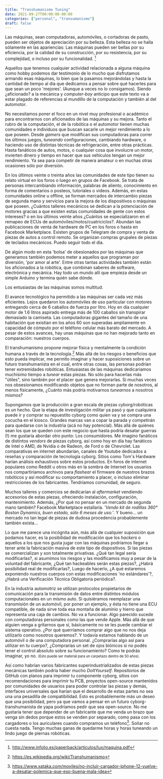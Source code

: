 ```yaml
---
title: "Transhumanismo Tuning"
date: 2021-09-27T00:00:00-00:00
categories: ["personal", "transumanismo"]
draft: false
---
```

<style>
.annotation {
 font-size: 0.8em;
}
</style>

Las máquinas, sean computadoras, automóviles, o cortadoras de pasto, pueden ser
objetos de apreciación por su belleza. Esta belleza no se halla sólamente en las
apariencias: Las máquinas pueden ser bellas por su eficiencia, por la calidad
de su construcción, por su resistencia, por su complejidad, o incluso por su
funcionalidad. [^1]

Aquellos que tenemos cualquier actividad relacionada a alguna máquina como
hobby podemos dar testimonio de lo mucho que disfrutamos armando esas máquinas,
lo bien que la pasamos mejorándolas y hasta la cantidad de tiempo al día que
dedicamos a pensar sobre qué hacerles para que sean un poco 'mejores'. (Aunque
a veces no lo consigamos). Siendo ¿aficionado? a la mecánica y _computer-boy_
anticipo que este texto va a estar plagado de referencias al mundillo de la
computación y también al del automotor. 

No necesitamos poner el foco en un nivel muy profesional o académico para
encontrarnos con aficionados de las máquinas y su mejora. Tanto el rubro de la
computación, el de la robótica o el automotor tienen muchas comunidades e
individuos que buscan sacarle un mejor rendimiento a lo que poseen. Desde
_gamers_ que modifican sus computadoras para correr los últimos juegos,
_tuneando_ configuraciones, cambiando hardware, o haciendo uso de distintas
técnicas de refrigeración, entre otras prácticas. Hasta fanáticos de autos,
motos, o cualquier cosa que involucre un motor, invierten dinero y tiempo en
hacer que sus vehículos tengan un mejor rendimiento. Ya sea para competir de
manera amateur o en muchas otras ocasiones sólo por diversión.

En los últimos veinte o treinta años las comunidades de este tipo tienen su
relato virtual en los foros o luego en grupos de Facebook. Se trata de personas
intercambiando información, palabras de aliento, conocimiento en forma de
comentarios o posteos, tutoriales o videos. Además, en estas comunidades online
u offline, se forman mercados de intercambio piezas de segunda mano y servicios
para la mejora de los dispositivos o máquinas que poseen. ¿Cuántos talleres
mecánicos se dedican a la potenciación de motores gracias a que existen estas
comunidades de gente con estos intereses? o en los últimos veinte años ¿Cuántos
se especializaron en el remapeo de ECUs de automóviles/motos/cuatriciclos?.
Abundan las publicaciones de venta de hardware de PC en los foros o hasta en
Facebook Marketplace. Existen grupos de Telegram de compra y venta de piezas
de autos a control remoto. Se organizan compras grupales de piezas de teclados
mecánicos. Puedo seguir todo el día. 

De algún modo en esta 'bolsa' de obesionados por las máquinas que generamos
también podemos meter a aquellos que programan por diversión, 'por amor al
arte'. Entre otras tantas actividades también están los aficionados a la
robótica, que combinan saberes de software, electrónica y mecánica. Hay todo un
mundo allí que empieza desde un simple Arduino y termina quién sabe dónde. 

Los entusiastas de las máquinas somos multitud. 

El avance tecnológico ha permitido a las máquinas ser cada vez más eficientes.
Lejos quedaron los automóviles de uso particular con motores entregando cerca
de 6 caballos de fuerza por litro. Hoy en día cualquier motor de 1.6 litros
aspirado entrega más de 100 caballos sin transpirar demasiado la camiseta. Las
computadoras gigantes del tamaño de una habitación que existían en los años 60
son superadas ampliamente en capacidad de cómputo por el teléfono celular más
barato del mercado. A pesar de estos avances, hay unas máquinas que no han
mejorado tanto en comparación: nuestros cuerpos. 

El transhumanismo propone mejorar física y mentalmente la condición humana a
través de la tecnología.[^2] Más allá de los riesgos o beneficios que esto
pueda implicar, me permito imaginar y hacer suposiciones sobre un futuro
transhumanista en el cual, entre otras cosas, las personas podrían tener
extremidades robóticas. Entusiastas de las máquinas dedicariamos muchísimo
tiempo a _tunear_ estas piezas. No sólo para hacerlas más "útiles", sino
también por el placer que genera mejorarlas. Si muchas veces nos obsesionamos
modificando objetos que no forman parte de nosotros, al menos físicamente,
¿Cuánto más podría motivarnos _tunearnos_ a nosotros mismos?

Supongamos que la producción a gran escala de piezas cyborg/robóticas es
un hecho. Que la etapa de investigación militar ya pasó y que cualquiera puede
ir y comprar su repuestito cyborg como quien va y se compra una cocucha en el
kiosco. Grandes marcas van a copar la parada y competirán para quedarse con la
industria (acá no hay potencial). Más allá de quiénes sean los que se queden
con este negocio que hasta podría desatar guerras (!) me gustaría abordar otro
punto: Los consumidores. Me imagino fanáticos de distintos _vendors_ de piezas
cyborg, así como hoy en día hay fanáticos de Intel o AMD, de Nvidia o de
Radeon, de Ford o de Chevrolet. Las comparativas en internet abundarían,
canales de Youtube dedicados a reseñas y comparación de tecnología cyborg.
Sitios como Tom's Hardware harían análisis exhaustivos sobre estos productos.
En foros de internet populares como Reddit u otros más en la sombra de Internet
los usuarios nos compartiríamos archivos para _flashear_ el firmware de
nuestros brazos robóticos y así modificar su comportamiento a placer, o incluso
eliminar restricciones de los fabricantes. Tendríamos comunidad, de seguro.

Muchos talleres y comercios se dedicarían al _aftermarket_ vendiendo accesorios
de estas piezas, ofreciendo instalación, configuración, mantenimiento. Además,
¿Por qué no pensar en un mercado de segunda mano también? Facebook Marketplace
estallaría. _'Vendo kit de rodillas 360° Boston Dynamics, buen estado, sólo 6
meses de uso.'_. Y bueno... un mercado no tan legal de piezas de dudosa
procedencia probablemente también exista... 

Lo que me parece una incógnita aún, más allá de cualquier suposición que
podamos hacer, es la posibilidad de modificación que los _hackers_ o aquellos a
los que nos gusta jugar con las máquinas podríamos llegar a tener ante la
fabricación masiva de este tipo de dispositivos. Si las piezas se comercializan
y son totalmente privativas. ¿Qué tan legal sería modificarlas?, si asumimos
los riesgos y las modificamos muy a pesar de la voluntad del fabricante, ¿Qué
tan hackeables serán estas piezas?, ¿Habrá posibilidad real de modificarlas?,
Luego de hacerlo, ¿A qué estaremos exponiendo nuestros cuerpos con estas
modificaciones 'no estándares'?, ¿Habrá una Verificación Técnica Obligatoria
periódica?. 

En la industria automotriz se utilizan protocolos propietarios de comunicación
para la transmisión de datos entre distíntos módulos computacionales en un
mismo auto. Si quisiéramos reemplazar una transmisión de un automóvil, por
poner un ejemplo, y ésta no tiene una ECU compatible, de nada sirve toda esa
montaña de aluminio y hierro que representa una caja de cambios. No va a
funcionar. Algo parecido sucede con computadoras personales como las que vende
Apple. Más allá de que alguien venga a gritarnos que sí, básicamente no se les
puede cambiar el sistema operativo. ¿Por qué querríamos comprar algo que no nos
deja utilizarlo como nosotros queremos?. Y todavía estamos hablando de un automóvil o
de una computadora personal. ¿Comprarías algo así para utilizar en tu cuerpo?,
¿Comprarías un set de ojos biónicos si no podés tener el control absoluto sobre
su funcionamiento? Como te podrás imaginar, yo no. <text
class=annotation>(Esto puede ser material para un carpetazo dentro de 50 años).
</text>

Así como habrían varios fabricantes superindustrializados de estas piezas
mecánicas también podría haber mucho _DoItYourself_. Repositorios de GitHub con
planos para imprimir tu componente cyborg, sitios con recomendaciones para
imprimir tu PCB, proyectos open-source mantenidos por comunidades de usuarios
para poder controlar las piezas y demás, interfaces universales que harían que
el desarrollo de estas partes no sea una una pesadilla de compatibilidad. Esto
es probablemente más un deseo que una posibilidad, pero ya que vamos a pensar
en un futuro cyborg-transhumanista de yapa podríamos pedir que sea open-source.
No me gustaría tener que depender de un fabricante que me venda un brazo que
venga sin dedos porque estos se venden por separado, como pasa con los
cargadores o los auriculares cuando compramos un teléfono[^3]. Soñar no cuesta
nada. Tengo muchas ganas de quedarme horas y horas tuneando un lindo juego de
piernas robóticas. 

 [^1]: http://www.infolio.es/paperback/articulos/lux/maquina.pdf 
 [^2]: https://es.wikipedia.org/wiki/Transhumanismo
 [^3]: https://www.xataka.com/moviles/no-incluir-cargador-iphone-12-vuelve-a-desatar-polemica-que-eso-buena-mala-idea
